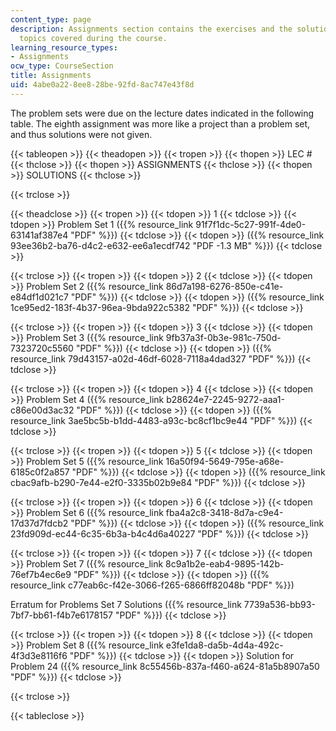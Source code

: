 ```yaml
---
content_type: page
description: Assignments section contains the exercises and the solutions for the
  topics covered during the course.
learning_resource_types:
- Assignments
ocw_type: CourseSection
title: Assignments
uid: 4abe0a22-8ee8-28be-92fd-8ac747e43f8d
---
```


The problem sets were due on the lecture dates indicated in the following table. The eighth assignment was more like a project than a problem set, and thus solutions were not given.

{{< tableopen >}}
{{< theadopen >}}
{{< tropen >}}
{{< thopen >}}
LEC #
{{< thclose >}}
{{< thopen >}}
ASSIGNMENTS
{{< thclose >}}
{{< thopen >}}
SOLUTIONS
{{< thclose >}}

{{< trclose >}}

{{< theadclose >}}
{{< tropen >}}
{{< tdopen >}}
1
{{< tdclose >}}
{{< tdopen >}}
Problem Set 1 ({{% resource_link 91f7f1dc-5c27-991f-4de0-63141af387e4 "PDF" %}})
{{< tdclose >}}
{{< tdopen >}}
({{% resource_link 93ee36b2-ba76-d4c2-e632-ee6a1ecdf742 "PDF -1.3 MB" %}})
{{< tdclose >}}

{{< trclose >}}
{{< tropen >}}
{{< tdopen >}}
2
{{< tdclose >}}
{{< tdopen >}}
Problem Set 2 ({{% resource_link 86d7a198-6276-850e-c41e-e84df1d021c7 "PDF" %}})
{{< tdclose >}}
{{< tdopen >}}
({{% resource_link 1ce95ed2-183f-4b37-96ea-9bda922c5382 "PDF" %}})
{{< tdclose >}}

{{< trclose >}}
{{< tropen >}}
{{< tdopen >}}
3
{{< tdclose >}}
{{< tdopen >}}
Problem Set 3 ({{% resource_link 9fb37a3f-0b3e-981c-750d-7323720c5560 "PDF" %}})
{{< tdclose >}}
{{< tdopen >}}
({{% resource_link 79d43157-a02d-46df-6028-7118a4dad327 "PDF" %}})
{{< tdclose >}}

{{< trclose >}}
{{< tropen >}}
{{< tdopen >}}
4
{{< tdclose >}}
{{< tdopen >}}
Problem Set 4 ({{% resource_link b28624e7-2245-9272-aaa1-c86e00d3ac32 "PDF" %}})
{{< tdclose >}}
{{< tdopen >}}
({{% resource_link 3ae5bc5b-b1dd-4483-a93c-bc8cf1bc9e44 "PDF" %}})
{{< tdclose >}}

{{< trclose >}}
{{< tropen >}}
{{< tdopen >}}
5
{{< tdclose >}}
{{< tdopen >}}
Problem Set 5 ({{% resource_link 16a50f94-5649-795e-a68e-6185c0f2a857 "PDF" %}})
{{< tdclose >}}
{{< tdopen >}}
({{% resource_link cbac9afb-b290-7e44-e2f0-3335b02b9e84 "PDF" %}})
{{< tdclose >}}

{{< trclose >}}
{{< tropen >}}
{{< tdopen >}}
6
{{< tdclose >}}
{{< tdopen >}}
Problem Set 6 ({{% resource_link fba4a2c8-3418-8d7a-c9e4-17d37d7fdcb2 "PDF" %}})
{{< tdclose >}}
{{< tdopen >}}
({{% resource_link 23fd909d-ec44-6c35-6b3a-b4c4d6a40227 "PDF" %}})
{{< tdclose >}}

{{< trclose >}}
{{< tropen >}}
{{< tdopen >}}
7
{{< tdclose >}}
{{< tdopen >}}
Problem Set 7 ({{% resource_link 8c9a1b2e-eab4-9895-142b-76ef7b4ec6e9 "PDF" %}})
{{< tdclose >}}
{{< tdopen >}}
({{% resource_link c77eab6c-f42e-3066-f265-6866ff82048b "PDF" %}})  
  
Erratum for Problems Set 7 Solutions ({{% resource_link 7739a536-bb93-7bf7-bb61-f4b7e6178157 "PDF" %}})
{{< tdclose >}}

{{< trclose >}}
{{< tropen >}}
{{< tdopen >}}
8
{{< tdclose >}}
{{< tdopen >}}
Problem Set 8 ({{% resource_link e3fe1da8-da5b-4d4a-492c-4f3d3e8116f6 "PDF" %}})
{{< tdclose >}}
{{< tdopen >}}
Solution for Problem 24 ({{% resource_link 8c55456b-837a-f460-a624-81a5b8907a50 "PDF" %}})
{{< tdclose >}}

{{< trclose >}}

{{< tableclose >}}